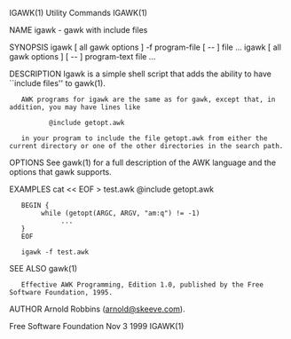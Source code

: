 IGAWK(1)                                                         Utility Commands                                                         IGAWK(1)

NAME
       igawk - gawk with include files

SYNOPSIS
       igawk [ all gawk options ] -f program-file [ -- ] file ...
       igawk [ all gawk options ] [ -- ] program-text file ...

DESCRIPTION
       Igawk is a simple shell script that adds the ability to have ``include files'' to gawk(1).

       AWK programs for igawk are the same as for gawk, except that, in addition, you may have lines like

              @include getopt.awk

       in your program to include the file getopt.awk from either the current directory or one of the other directories in the search path.

OPTIONS
       See gawk(1) for a full description of the AWK language and the options that gawk supports.

EXAMPLES
       cat << EOF > test.awk
       @include getopt.awk

       BEGIN {
            while (getopt(ARGC, ARGV, "am:q") != -1)
                 ...
       }
       EOF

       igawk -f test.awk

SEE ALSO
       gawk(1)

       Effective AWK Programming, Edition 1.0, published by the Free Software Foundation, 1995.

AUTHOR
       Arnold Robbins (arnold@skeeve.com).

Free Software Foundation                                            Nov 3 1999                                                            IGAWK(1)
